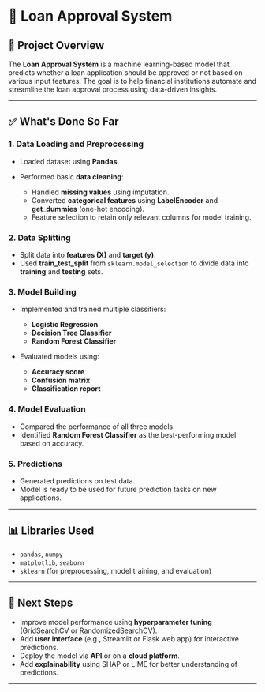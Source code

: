 # 🏦 Loan Approval System

## 📄 Project Overview

The **Loan Approval System** is a machine learning-based model that predicts whether a loan application should be approved or not based on various input features. The goal is to help financial institutions automate and streamline the loan approval process using data-driven insights.

---

## ✅ What's Done So Far

### 1. **Data Loading and Preprocessing**

* Loaded dataset using **Pandas**.
* Performed basic **data cleaning**:

  * Handled **missing values** using imputation.
  * Converted **categorical features** using **LabelEncoder** and **get\_dummies** (one-hot encoding).
  * Feature selection to retain only relevant columns for model training.

### 2. **Data Splitting**

* Split data into **features (X)** and **target (y)**.
* Used **train\_test\_split** from `sklearn.model_selection` to divide data into **training** and **testing** sets.

### 3. **Model Building**

* Implemented and trained multiple classifiers:

  * **Logistic Regression**
  * **Decision Tree Classifier**
  * **Random Forest Classifier**
* Evaluated models using:

  * **Accuracy score**
  * **Confusion matrix**
  * **Classification report**

### 4. **Model Evaluation**

* Compared the performance of all three models.
* Identified **Random Forest Classifier** as the best-performing model based on accuracy.

### 5. **Predictions**

* Generated predictions on test data.
* Model is ready to be used for future prediction tasks on new applications.

---

## 📊 Libraries Used

* `pandas`, `numpy`
* `matplotlib`, `seaborn`
* `sklearn` (for preprocessing, model training, and evaluation)

---

## 🚧 Next Steps

* Improve model performance using **hyperparameter tuning** (GridSearchCV or RandomizedSearchCV).
* Add **user interface** (e.g., Streamlit or Flask web app) for interactive predictions.
* Deploy the model via **API** or on a **cloud platform**.
* Add **explainability** using SHAP or LIME for better understanding of predictions.

---

